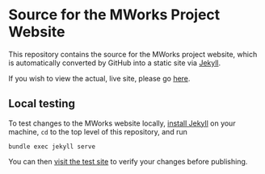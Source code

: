 # Source for the MWorks Project Website #

This repository contains the source for the MWorks project website, which is automatically converted by GitHub into a static site via [Jekyll](http://jekyllrb.com/).

If you wish to view the actual, live site, please go [here](http://mworks-project.org/).

## Local testing ##

To test changes to the MWorks website locally, [install Jekyll](https://help.github.com/articles/setting-up-your-github-pages-site-locally-with-jekyll/#step-2-install-jekyll-using-bundler) on your machine, `cd` to the top level of this repository, and run

    bundle exec jekyll serve

You can then [visit the test site](http://localhost:4000/) to verify your changes before publishing.

